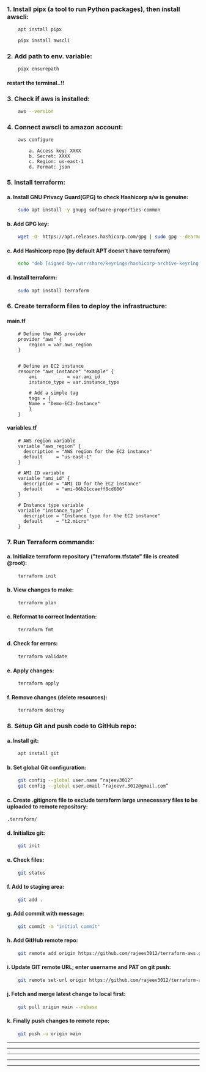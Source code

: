 

### 1. Install pipx (a tool to run Python packages), then install awscli:
```bash
    apt install pipx
```
```bash
    pipx install awscli
```


### 2. Add path to env. variable:
```bash
    pipx ensurepath
```

#### restart the terminal..!!
		

### 3. Check if aws is installed:	
```bash
    aws --version
```

### 4. Connect awscli to amazon account:
```bash
    aws configure
```
            a. Access key: XXXX
            b. Secret: XXXX
            c. Region: us-east-1
            d. Format: json

### 5. Install terraform:

#### a. Install GNU Privacy Guard(GPG) to check Hashicorp s/w is genuine:

```bash
    sudo apt install -y gnupg software-properties-common
```
    
#### b. Add GPG key:

```bash
    wget -O- https://apt.releases.hashicorp.com/gpg | sudo gpg --dearmor -o /usr/share/keyrings/hashicorp-archive-keyring.gpg
```
    
#### c. Add Hashicorp repo (by default APT doesn't have terraform)

```bash
    echo "deb [signed-by=/usr/share/keyrings/hashicorp-archive-keyring.gpg] https://apt.releases.hashicorp.com $(lsb_release -cs) main" | sudo tee /etc/apt/sources.list.d/hashicorp.list
```
    
#### d. Install terraform:

```bash    	
    sudo apt install terraform
```

### 6. Create terraform files to deploy the infrastructure:

#### main.tf
	
        # Define the AWS provider
        provider "aws" {
            region = var.aws_region
        }
        
        
        # Define an EC2 instance
        resource "aws_instance" "example" {
            ami           = var.ami_id
            instance_type = var.instance_type
        
            # Add a simple tag
            tags = {
            Name = "Demo-EC2-Instance"
            }
        }
	
	
#### variables.tf
	
		# AWS region variable
		variable "aws_region" {
		  description = "AWS region for the EC2 instance"
		  default     = "us-east-1"
		}
		
		# AMI ID variable
		variable "ami_id" {
		  description = "AMI ID for the EC2 instance"
		  default     = "ami-06b21ccaeff8cd686"
		}
		
		# Instance type variable
		variable "instance_type" {
		  description = "Instance type for the EC2 instance"
		  default     = "t2.micro"
		}	
	

### 7. Run Terraform commands:
	
#### a. Initialize terraform repository ("terraform.tfstate" file is created @root):
    
```bash
    terraform init
```

#### b. View changes to make:

```bash	
    terraform plan
```
        
#### c. Reformat to correct Indentation:
    
```bash    
    terraform fmt
```
        
#### d. Check for errors:
    
```bash    
    terraform validate
```
        
#### e. Apply changes:

```bash	
    terraform apply
```
        
#### f. Remove changes (delete resources):

```bash
    terraform destroy
```
		
			
### 8. Setup Git and push code to GitHub repo:

#### a. Install git:

```bash	
    apt install git
```
        
#### b. Set global Git configuration:

```bash
    git config --global user.name “rajeev3012”
    git config --global user.email “rajeevr.3012@gmail.com”
```
    
#### c. Create .gitignore file to exclude terraform large unnecessary files to be uploaded to remote repository:

    .terraform/
    
#### d. Initialize git:

```bash
    git init
```
    
#### e. Check files:
    
```bash
    git status
```

#### f. Add to staging area:
    
```bash    
    git add .
```
    
#### g. Add commit with message:

```bash
    git commit -m "initial commit"
```

    
#### h. Add GitHub remote repo:

```bash
    git remote add origin https://github.com/rajeev3012/terraform-aws.git
```

#### i. Update GIT remote URL; enter username and PAT on git push:

```bash
    git remote set-url origin https://github.com/rajeev3012/terraform-aws.git
```

#### j. Fetch and merge latest change to local first:

```bash
    git pull origin main --rebase
```

#### k. Finally push changes to remote repo:

```bash
    git push -u origin main
```

---
---
---
---
---		
			
